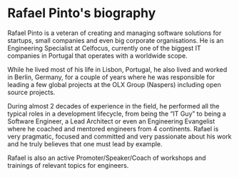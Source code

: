 # Rafael Pinto's biography

Rafael Pinto is a veteran of creating and managing software solutions for startups, small companies and even big corporate organisations. He is an Engineering Specialist at Celfocus, currently one of the biggest IT companies in Portugal that operates with a worldwide scope.

While he lived most of his life in Lisbon, Portugal, he also lived and worked in Berlin, Germany, for a couple of years where he was responsible for leading a few global projects at the OLX Group (Naspers) including open source projects.

During almost 2 decades of experience in the field, he performed all the typical roles in a development lifecycle, from being the “IT Guy” to being a Software Engineer, a Lead Architect or even an Engineering Evangelist where he coached and mentored engineers from 4 continents. Rafael is very pragmatic, focused and committed and very passionate about his work and he truly believes that one must lead by example.

Rafael is also an active Promoter/Speaker/Coach of workshops and trainings of relevant topics for engineers.
